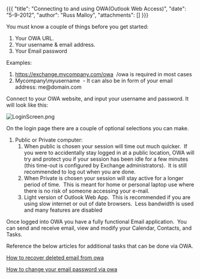 {{{
  "title": "Connecting to and using OWA(Outlook Web Access)",
  "date": "5-9-2012",
  "author": "Russ Malloy",
  "attachments": []
}}}

<p>You must know a couple of things before you get started:</p>
<ol>
  <li>Your OWA URL.</li>
  <li>Your username &amp; email address.</li>
  <li>Your Email password</li>
</ol>
<p>Examples:</p>
<ol>
  <li><a href="https://exchange.mycompany.com/owa">https://exchange.mycompany.com/owa</a>&nbsp; /owa is required in most cases</li>
  <li>Mycompany\myusername&nbsp; - It can also be in form of your email address: me@domain.com</li>
</ol>
<p>Connect to your OWA website, and input your username and password. It will look like this:</p>
<p><img src="https://t3n.zendesk.com/attachments/token/hjqelb1kvoghczw/?name=LoginScreen.png" alt="LoginScreen.png" />
</p>
<p>On the login page there are a couple of optional selections you can make.</p>
<ol>
  <li>Public or Private computer:&nbsp;
    <ol>
      <li>When public is chosen your session will time out much quicker.&nbsp; If you were to accidentally stay logged in at a public location, OWA will try and protect you if your session has been idle for a few minutes (this time-out is configured by Exchange
        administrators).&nbsp; It is still recommended to log out when you are done.</li>
      <li>When Private is chosen your session will stay active for a longer period of time.&nbsp; This is meant for home or personal laptop use where there is no risk of someone accessing your e-mail.</li>
      <li>Light version of Outlook Web App.&nbsp; This is recommended if you are using slow internet or out of date browsers.&nbsp; Less bandwidth is used and many features are disabled</li>
    </ol>
  </li>
</ol>

<p>Once logged into OWA you have a fully functional Email application.&nbsp; You can send and receive email, view and modify your Calendar, Contacts, and Tasks.&nbsp;</p>
<p>Reference the below articles for additional tasks that can be done via OWA.</p>

<p><a href="http://help.tier3.com/entries/21415853-how-to-recover-deleted-email-from-owa">How to recover deleted email from owa</a>
</p>
<p><a href="http://help.tier3.com/entries/21401011-how-to-change-your-email-password-via-owa">How to change your email password via owa</a>
</p>